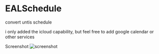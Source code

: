 # EALSchedule
convert untis schedule

i only added the icloud capability, but feel free to add google calendar or other services

Screenshot
![screenshot](http://cdn.kukento.com/public/eal/screenshot.png)
